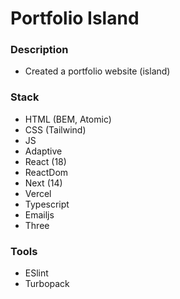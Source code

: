 # Portfolio Island

### Description

- Created a portfolio website (island)

### Stack

- HTML (BEM, Atomic)
- CSS (Tailwind)
- JS
- Adaptive
- React (18)
- ReactDom
- Next (14)
- Vercel
- Typescript
- Emailjs
- Three

### Tools

- ESlint
- Turbopack